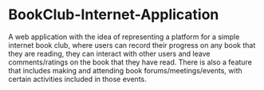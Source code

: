 # BookClub-Internet-Application
A web application with the idea of representing a platform for a simple internet book club, where users can record their progress on any book that they are reading, they can interact with other users and leave comments/ratings on the book that they have read. There is also a feature that includes making and attending book forums/meetings/events, with certain activities included in those events.
